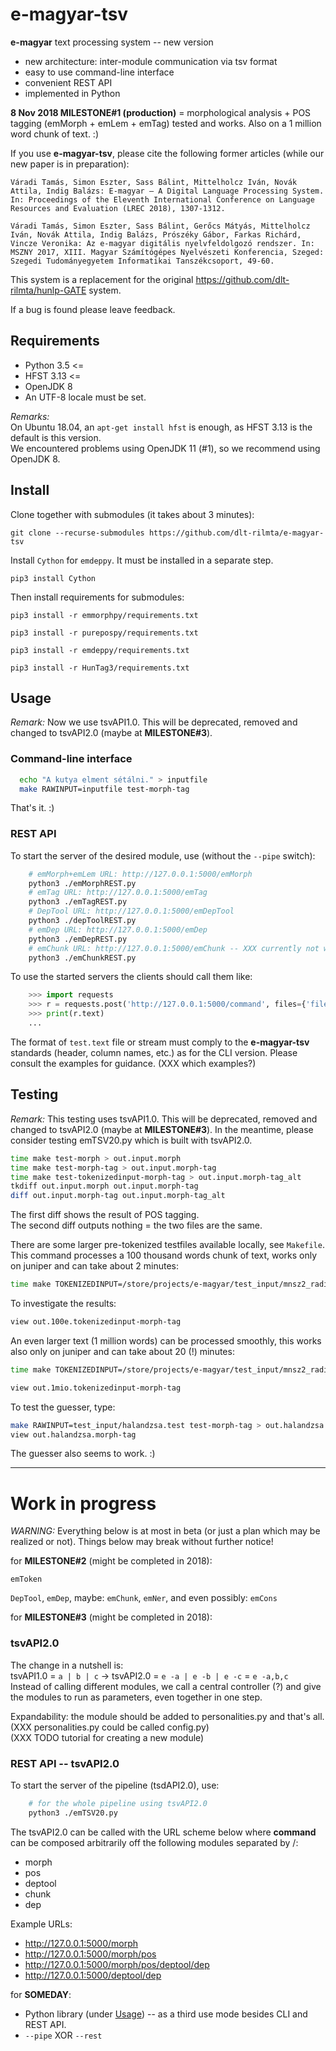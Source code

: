 
<!--
 - M#1-nek megfelelő README.md legyen =
maradjunk meg a production release-re (jelenleg ez a MILESTONE#1)
vonatkozó infók közlésénél,
minden, ami azon túl van, az legyen a
[Work in progress](#work-in-progress)
részben (jövőbeli MILESTONE-ok szerint).
-->

# e-magyar-tsv

__e-magyar__ text processing system -- new version

 * new architecture: inter-module communication via tsv format
 * easy to use command-line interface
 * convenient REST API
 * implemented in Python

 __8 Nov 2018 MILESTONE#1 (production)__ =
morphological analysis + POS tagging
(emMorph + emLem + emTag) tested and works.
Also on a 1 million word chunk of text. :)

If you use __e-magyar-tsv__,
please cite the following former articles
(while our new paper is in preparation):

    Váradi Tamás, Simon Eszter, Sass Bálint, Mittelholcz Iván, Novák Attila, Indig Balázs: E-magyar – A Digital Language Processing System. In: Proceedings of the Eleventh International Conference on Language Resources and Evaluation (LREC 2018), 1307-1312.

    Váradi Tamás, Simon Eszter, Sass Bálint, Gerőcs Mátyás, Mittelholcz Iván, Novák Attila, Indig Balázs, Prószéky Gábor, Farkas Richárd, Vincze Veronika: Az e-magyar digitális nyelvfeldolgozó rendszer. In: MSZNY 2017, XIII. Magyar Számítógépes Nyelvészeti Konferencia, Szeged: Szegedi Tudományegyetem Informatikai Tanszékcsoport, 49-60.

This system is a replacement for the original
https://github.com/dlt-rilmta/hunlp-GATE system.

If a bug is found please leave feedback.

## Requirements

- Python 3.5 <=
- HFST 3.13 <=
- OpenJDK 8
- An UTF-8 locale must be set.

_Remarks:_
<br/>
On Ubuntu 18.04, an `apt-get install hfst` is enough,
as HFST 3.13 is the default is this version.
<br/>
We encountered problems using OpenJDK 11 (#1),
so we recommend using OpenJDK 8.

## Install

Clone together with submodules (it takes about 3 minutes):

`git clone --recurse-submodules https://github.com/dlt-rilmta/e-magyar-tsv`

Install `Cython` for `emdeppy`. It must be installed in a separate step.

`pip3 install Cython`

Then install requirements for submodules:

`pip3 install -r emmorphpy/requirements.txt`

`pip3 install -r purepospy/requirements.txt`

`pip3 install -r emdeppy/requirements.txt`

`pip3 install -r HunTag3/requirements.txt`

## Usage

_Remark:_ Now we use tsvAPI1.0.
This will be deprecated, removed and changed to tsvAPI2.0
(maybe at __MILESTONE#3__).

### Command-line interface

```bash
  echo "A kutya elment sétálni." > inputfile
  make RAWINPUT=inputfile test-morph-tag
```

That's it. :)

### REST API

To start the server of the desired module,
use (without the `--pipe` switch):

```bash
	# emMorph+emLem URL: http://127.0.0.1:5000/emMorph
	python3 ./emMorphREST.py
	# emTag URL: http://127.0.0.1:5000/emTag
	python3 ./emTagREST.py
	# DepTool URL: http://127.0.0.1:5000/emDepTool
	python3 ./depToolREST.py
	# emDep URL: http://127.0.0.1:5000/emDep
	python3 ./emDepREST.py
	# emChunk URL: http://127.0.0.1:5000/emChunk -- XXX currently not working
	python3 ./emChunkREST.py
```

To use the started servers the clients should call them like:

```python
	>>> import requests
	>>> r = requests.post('http://127.0.0.1:5000/command', files={'file':open('test.text', encoding='UTF-8')})
	>>> print(r.text)
	...
```

The format of `test.text` file or stream
must comply to the __e-magyar-tsv__ standards (header, column names, etc.)
as for the CLI version. Please consult the examples for guidance.
(XXX which examples?)

## Testing

_Remark:_ This testing uses tsvAPI1.0.
This will be deprecated, removed and changed to tsvAPI2.0
(maybe at __MILESTONE#3__).
In the meantime,
please consider testing emTSV20.py which is built with tsvAPI2.0.

```bash
time make test-morph > out.input.morph
time make test-morph-tag > out.input.morph-tag
time make test-tokenizedinput-morph-tag > out.input.morph-tag_alt
tkdiff out.input.morph out.input.morph-tag
diff out.input.morph-tag out.input.morph-tag_alt
```

The first diff shows the result of POS tagging.
<br/>
The second diff outputs nothing = the two files are the same.


There are some larger pre-tokenized testfiles available locally,
see `Makefile`.
<br/>
This command processes a 100 thousand words chunk of text,
works only on juniper and can take about 2 minutes:

```bash
time make TOKENIZEDINPUT=/store/projects/e-magyar/test_input/mnsz2_radio_100e.tok.test test-tokenizedinput-morph-tag > out.100e.tokenizedinput-morph-tag
```

To investigate the results:

```bash
view out.100e.tokenizedinput-morph-tag
```

An even larger text (1 million words) can be processed smoothly,
this works also only on juniper and can take about 20 (!) minutes:

```bash
time make TOKENIZEDINPUT=/store/projects/e-magyar/test_input/mnsz2_radio_1mio.tok.test test-tokenizedinput-morph-tag > out.1mio.tokenizedinput-morph-tag
```

```bash
view out.1mio.tokenizedinput-morph-tag
```

To test the guesser, type:

```bash
make RAWINPUT=test_input/halandzsa.test test-morph-tag > out.halandzsa.morph-tag
view out.halandzsa.morph-tag
```

The guesser also seems to work. :)

-----

# Work in progress

_WARNING:_ Everything below is at most in beta
(or just a plan which may be realized or not).
Things below may break without further notice!

for __MILESTONE#2__ (might be completed in 2018):

`emToken`

`DepTool`, `emDep`, maybe: `emChunk`, `emNer`, and even possibly: `emCons`

for __MILESTONE#3__ (might be completed in 2018):

### tsvAPI2.0

The change in a nutshell is:
<br/>
tsvAPI1.0 = `a | b | c` -> tsvAPI2.0 = `e -a | e -b | e -c` = `e -a,b,c`
<br/>
Instead of calling different modules,
we call a central controller (?) and give the modules to run as parameters,
even together in one step.

Expandability:
the module should be added to personalities.py and that's all.
<br/>
(XXX personalities.py could be called config.py)
<br/>
(XXX TODO tutorial for creating a new module)

### REST API -- tsvAPI2.0

To start the server of the pipeline (tsdAPI2.0), use:

```bash
	# for the whole pipeline using tsvAPI2.0
	python3 ./emTSV20.py
```

The tsvAPI2.0 can be called with the URL scheme below where __command__ can be composed arbitrarily off the following modules separated by /:

- morph
- pos
- deptool
- chunk
- dep

Example URLs:

- http://127.0.0.1:5000/morph
- http://127.0.0.1:5000/morph/pos
- http://127.0.0.1:5000/morph/pos/deptool/dep
- http://127.0.0.1:5000/deptool/dep

for __SOMEDAY__:

 - Python library (under [Usage](#usage)) -- as a third use mode
besides CLI and REST API.
 - `--pipe` XOR `--rest`

